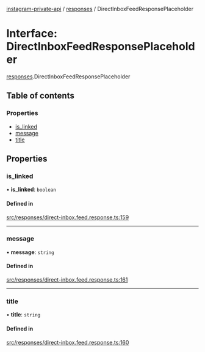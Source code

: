 [instagram-private-api](../../README.md) / [responses](../../modules/responses.md) / DirectInboxFeedResponsePlaceholder

# Interface: DirectInboxFeedResponsePlaceholder

[responses](../../modules/responses.md).DirectInboxFeedResponsePlaceholder

## Table of contents

### Properties

- [is\_linked](DirectInboxFeedResponsePlaceholder.md#is_linked)
- [message](DirectInboxFeedResponsePlaceholder.md#message)
- [title](DirectInboxFeedResponsePlaceholder.md#title)

## Properties

### is\_linked

• **is\_linked**: `boolean`

#### Defined in

[src/responses/direct-inbox.feed.response.ts:159](https://github.com/Nerixyz/instagram-private-api/blob/b3351b9/src/responses/direct-inbox.feed.response.ts#L159)

___

### message

• **message**: `string`

#### Defined in

[src/responses/direct-inbox.feed.response.ts:161](https://github.com/Nerixyz/instagram-private-api/blob/b3351b9/src/responses/direct-inbox.feed.response.ts#L161)

___

### title

• **title**: `string`

#### Defined in

[src/responses/direct-inbox.feed.response.ts:160](https://github.com/Nerixyz/instagram-private-api/blob/b3351b9/src/responses/direct-inbox.feed.response.ts#L160)
